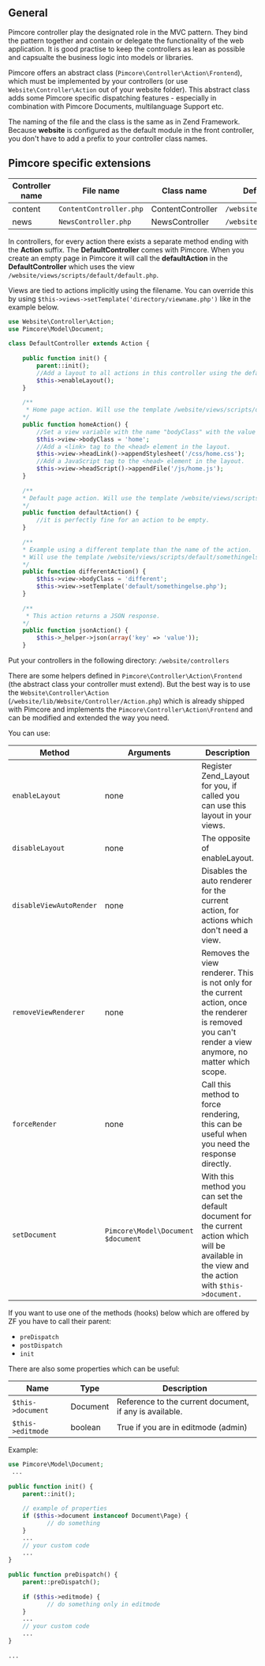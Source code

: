## General

Pimcore controller play the designated role in the MVC pattern. They bind the pattern together and contain or delegate 
the functionality of the web application. It is good practise to keep the controllers as lean as possible and capsualte
the business logic into models or libraries. 

Pimcore offers an abstract class (```Pimcore\Controller\Action\Frontend```), which must be implemented by your controllers 
(or use ```Website\Controller\Action``` out of your website folder). This abstract class adds some Pimcore specific 
 dispatching features - especially in combination with Pimcore Documents, multilanguage Support etc. 

The naming of the file and the class is the same as in Zend Framework. 
Because **website** is configured as the default module in the front controller, you don't have to add a prefix to your 
controller class names.

## Pimcore specific extensions

| Controller name | File name                   | Class name        | Default view directory               |
|-----------------|-----------------------------|-------------------|--------------------------------------|
| content         | ```ContentController.php``` | ContentController | ```/website/views/scripts/content``` |
| news            | ```NewsController.php```    | NewsController    | ```/website/views/scripts/news```    |

In controllers, for every action there exists a separate method ending with the **Action** suffix. 
The **DefaultController** comes with Pimcore. When you create an empty page in Pimcore it will call 
the **defaultAction** in the **DefaultController** which uses the view ```/website/views/scripts/default/default.php```. 

Views are tied to actions implicitly using the filename. You can override this by using ```$this->views->setTemplate('directory/viewname.php')```
 like in the example below.

```php
use Website\Controller\Action;
use Pimcore\Model\Document;
 
class DefaultController extends Action {
 
    public function init() {
        parent::init();
        //Add a layout to all actions in this controller using the default layout at website/views/layouts/layout.php
        $this->enableLayout();
    }
     
    /**
     * Home page action. Will use the template /website/views/scripts/default/home.php as view.
    */
    public function homeAction() {
        //Set a view variable with the name "bodyClass" with the value "home"
        $this->view->bodyClass = 'home';
        //Add a <link> tag to the <head> element in the layout.
        $this->view->headLink()->appendStylesheet('/css/home.css');
        //Add a JavaScript tag to the <head> element in the layout.
        $this->view->headScript()->appendFile('/js/home.js');
    }
     
    /**
    * Default page action. Will use the template /website/views/scripts/default/default.php as view.
    */
    public function defaultAction() {
        //it is perfectly fine for an action to be empty.
    }
    
    /**
    * Example using a different template than the name of the action.
    * Will use the template /website/views/scripts/default/somethingelse.php as view.
    */
    public function differentAction() {
        $this->view->bodyClass = 'different';
        $this->view->setTemplate('default/somethingelse.php');
    }
    
    /**
     * This action returns a JSON response. 
    */
    public function jsonAction() {
        $this->_helper->json(array('key' => 'value'));
    }
```

Put your controllers in the following directory: ```/website/controllers```

There are some helpers defined in ```Pimcore\Controller\Action\Frontend``` (the abstract class your controller must extend). 
But the best way is to use the ```Website\Controller\Action``` (```/website/lib/Website/Controller/Action.php```) which is already shipped with Pimcore 
and implements the ```Pimcore\Controller\Action\Frontend``` and can be modified and extended the way you need.

You can use:

| Method                | Arguments                                    | Description                                                                                                                                              |
|-----------------------|----------------------------------------------|----------------------------------------------------------------------------------------------------------------------------------------------------------|
| ```enableLayout```          | none                                   | Register Zend_Layout for you, if called you can use this layout in your views.                                                                           |
| ```disableLayout```         | none                                   | The opposite of enableLayout.                                                                                                                            |
| ```disableViewAutoRender``` | none                                   | Disables the auto renderer for the current action, for actions which don't need a view.                                                                  |
| ```removeViewRenderer```    | none                                   | Removes the view renderer. This is not only for the current action, once the renderer is removed you can't render a view anymore, no matter which scope. |
| ```forceRender```           | none                                   | Call this method to force rendering, this can be useful when you need the response directly.                                                             |
| ```setDocument```           | ```Pimcore\Model\Document $document``` | With this method you can set the default document for the current action which will be available in the view and the action with ```$this->document.```  |

If you want to use one of the methods (hooks) below which are offered by ZF you have to call their parent:

* ```preDispatch```
* ```postDispatch```
* ```init```

There are also some properties which can be useful:

| Name                  | Type     | Description                                              |
|-----------------------|----------|----------------------------------------------------------|
| ```$this->document``` | Document | Reference to the current document, if any is available.  |
| ```$this->editmode``` | boolean  | True if you are in editmode (admin)                      |


Example:

```php
use Pimcore\Model\Document;
 ...
 
public function init() {
    parent::init();
     
    // example of properties
    if ($this->document instanceof Document\Page) {
           // do something
    }
    ...
    // your custom code
    ...
}
 
public function preDispatch() {
    parent::preDispatch();
     
    if ($this->editmode) {
           // do something only in editmode
    }
    ...
    // your custom code
    ...
}
 
...
```
